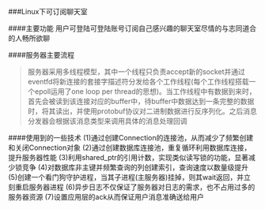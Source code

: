 ###Linux下可订阅聊天室

####主要功能
	用户可登陆可登陆账号订阅自己感兴趣的聊天室尽情的与志同道合的人畅所欲聊

####服务器主要流程
>服务器采用多线程模型，其中一个线程只负责accept新的socket并通过eventfd将新连接的套接字描述符分发给各个工作线程(每个工作线程搭载一个epoll运用了one loop per thread的思想)。当工作线程中有数据到来时，首先会被读到该连接对应的buffer中，待buffer中数据达到一条完整的数据时，将其读出，并使用protobuf协议对二进制数据进行反序列化。之后消息分发器会根据该消息类型来调用具体的消息处理回调

####使用到的一些技术
(1)通过创建Connection的连接池，从而减少了频繁创建和关闭Connection对象
(2)通过创建数据库连接池，重复循环利用数据库连接，提升服务器性能
(3)利用shared_ptr的引用计数，实现类似读写锁的功能，显著减少锁竞争
(4)对数据库非主键并频繁查询的列创建索引，查询速度以数量级提升
(5)创建一个看门狗守护进程，当其子进程(主服务器)挂掉，则其wait返回，并立刻重启服务器进程
(6)异步日志不仅保证了服务器对日志的需求，也不占用过多的服务器资源
(7)设置应用层的ack从而保证用户消息准确送给用户

